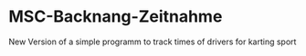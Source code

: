 # MSC-Backnang-Zeitnahme
 New Version of a simple programm to track times of drivers for karting sport 
